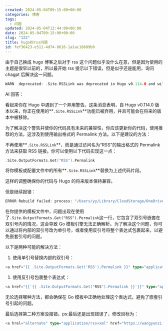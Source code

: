 ```yaml
---
created: 2024-05-04T09:15:00+00:00
categories: 博客
tags:
  - 问题
updated: 2024-05-04T12:44:00+00:00
date: 2024-05-04T09:15:00+00:00
slug: "122"
title: hugo的rss问题
id: fef36423-e511-4d74-8616-1a1ac10689b0
---
```


由于自己换成 hugo 博客之后对于 rss 这个问题似乎没什么在意，但是因为使用的主题是很早以前的，所以最开始 rss 提示以下错误，但是似乎还是能用，询问 chagpt 后解决这一问题。

```go
WARN  deprecated: .Site.RSSLink was deprecated in Hugo v0.114.0 and will be removed in a future release. Use the Output Format's Permalink method instead, e.g. .OutputFormats.Get "RSS".Permalink
```

AI 回答：

看起来你在 Hugo 中遇到了一个弃用警告。这条消息表明，自 Hugo v0.114.0 版本以来，你正在使用的**`.Site.RSSLink`**功能已被弃用，并且可能会在将来的版本中被移除。

为了解决这个警告并使你的代码具有未来的兼容性，你应该更新你的代码，使用推荐的方法，这涉及到使用输出格式的 Permalink 方法。以下是建议的方法：

不再使用**`.Site.RSSLink`**，而是通过访问名为“RSS”的输出格式的 Permalink 方法来获取 RSS 链接。你可以使用以下代码实现这一点：

```go
.Site.OutputFormats.Get("RSS").Permalink
```

将你模板或配置文件中的所有**`.Site.RSSLink`**替换为上述代码片段。

这样的调整确保你的代码与 Hugo 的将来版本保持兼容。

但是继续报错：

```go
ERROR Rebuild failed: process: "/Users/yy/Library/CloudStorage/OneDrive-个人/blog/themes/zozo/layouts/partials/header.html:18:1": parse failed unexpected "(" in operand
```

在你提供的模板文件中，问题出现在使用了`.Site.OutputFormats.Get("RSS").Permalink`这一行，它包含了双引号嵌套在双引号内的情况，这会导致 Go 模板引擎无法正确解析。为了解决这个问题，你可以通过将内部的双引号改为单引号，或者使用反引号将整个表达式包裹起来，以避免嵌套引号的问题。

以下是两种可能的解决方法：

1. 使用单引号替换内部的双引号：

```go
<a href="{{ .Site.OutputFormats.Get('RSS').Permalink }}" type="application/rss+xml" title="rss" target="_blank"><i class="ri-rss-fill"></i></a>
```

1. 使用反引号包裹整个表达式：

```go
<a href="{{`{{ .Site.OutputFormats.Get("RSS").Permalink }}`}}" type="application/rss+xml" title="rss" target="_blank"><i class="ri-rss-fill"></i></a>
```

无论选择哪种方法，都会确保在 Go 模板中正确地处理这个表达式，避免了嵌套引号引起的问题。

最后选择第二种方案没报错。ps:最后还是出现错误了，修改目标为：

```go
<a hrel="alternate" type="application/rss+xml" href="https://wangyunzi.com/index.xml" title="rss"><i class="ri-rss-fill"></i></a>
```
